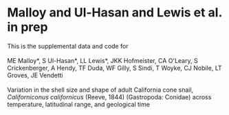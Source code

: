 # Malloy and Ul-Hasan and Lewis et al. in prep

This is the supplemental data and code for </br></br>
ME Malloy*, S Ul-Hasan*, LL Lewis*, JKK Hofmeister, CA O'Leary, S Crickenberger, A Hendy, TF Duda, WF Gilly, S Sindi, T Woyke, CJ Nobile, LT Groves, JE Vendetti 
</br></br>
Variation in the shell size and shape of adult California cone snail, *Californiconus californicus* (Reeve, 1844) (Gastropoda: Conidae) across temperature, latitudinal range, and geological time

